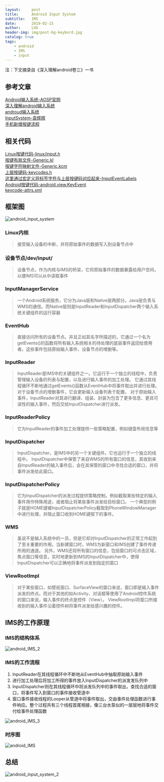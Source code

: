 ```yaml
---
layout:     post
title:      Android Input System
subtitle:   IMS
date:       2019-02-15
author:     LXG
header-img: img/post-bg-keybord.jpg
catalog: true
tags:
    - android
    - IMS
    - input
---
```


注：下文摘录自《深入理解android卷三》一书

## 参考文章

[Android输入系统-AOSP官网](https://source.android.google.cn/devices/input)<br/>
[深入理解android输入系统](https://www.kancloud.cn/alex_wsc/android-deep3/416415)<br/>
[androud输入系统](https://www.kancloud.cn/digest/androidcore/149085)<br/>
[InputSystem-袁辉辉](http://gityuan.com/2016/12/10/input-manager/)<br/>
[手机新增按键流程](https://www.jianshu.com/p/debbc56ab2d3)<br/>

## 相关代码

[Linux按键代码-linux/input.h](http://androidxref.com/kernel_3.18/xref/include/uapi/linux/input.h)<br/>
[按键布局文件-Generic.kl](http://androidxref.com/7.0.0_r1/xref/frameworks/base/data/keyboards/Generic.kl)<br/>
[按键字符映射文件-Generic.kcm](http://androidxref.com/7.0.0_r1/xref/frameworks/base/data/keyboards/Generic.kcm)<br/>
[上层按键码-keycodes.h](http://androidxref.com/7.0.0_r1/xref/frameworks/native/include/android/keycodes.h)<br/>
[这里通过宏定义将标签字符与上层按键码对应起来-InputEventLabels](http://androidxref.com/7.0.0_r1/xref/frameworks/native/include/input/InputEventLabels.h)<br/>
[Android按键代码-android.view.KeyEvent](http://androidxref.com/7.0.0_r1/xref/frameworks/base/core/java/android/view/KeyEvent.java)<br/>
[keycode-attrs.xml](http://androidxref.com/7.0.0_r1/xref/frameworks/base/core/res/res/values/attrs.xml)<br/>

## 框架图

![android_input_system](/images/android/input_manager/android_input_system.png)


### Linux内核

> 接受输入设备的中断，并将原始事件的数据写入到设备节点中

### 设备节点/dev/input/

> 设备节点，作为内核与IMS的桥梁，它将原始事件的数据暴露给用户空间，以便IMS可以从中读取事件

### InputManagerService

> 一个Android系统服务，它分为Java层和Native层两部分。Java层负责与WMS的通信。而Native层则是InputReader和InputDispatcher两个输入系统关键组件的运行容器

### EventHub

> 直接访问所有的设备节点。并且正如其名字所描述的，它通过一个名为getEvents()的函数将所有输入系统相关的待处理的底层事件返回给使用者。这些事件包括原始输入事件、设备节点的增删等。

### InputReader

> InputReader是IMS中的关键组件之一。它运行于一个独立的线程中，负责管理输入设备的列表与配置，以及进行输入事件的加工处理。
> 它通过其线程循环不断地通过getEvents()函数从EventHub中将事件取出并进行处理。对于设备节点的增删事件，它会更新输入设备列表于配置。
> 对于原始输入事件，InputReader对其进行翻译、组装、封装为包含了更多信息、更具可读性的输入事件，然后交给InputDispatcher进行派发。

### InputReaderPolicy

> 它为InputReader的事件加工处理提供一些策略配置，例如键盘布局信息等

### InputDispatcher

> InputDispatcher，是IMS中的另一个关键组件。它也运行于一个独立的线程中。
> InputDispatcher中保管了来自WMS的所有窗口的信息，其收到来自InputReader的输入事件后，会在其保管的窗口中寻找合适的窗口，并将事件派发给此窗口。

### InputDispatcherPolicy

> 它为InputDispatcher的派发过程提供策略控制。例如截取某些特定的输入事件用作特殊用途，或者阻止将某些事件派发给目标窗口。
> 一个典型的例子就是HOME键被InputDispatcherPolicy截取到PhoneWindowManager中进行处理，并阻止窗口收到HOME键按下的事件。

### WMS

> 虽说不是输入系统中的一员，但是它却对InputDispatcher的正常工作起到了至关重要的作用。当新建窗口时，WMS为新窗口和IMS创建了事件传递所用的通道。
> 另外，WMS还将所有窗口的信息，包括窗口的可点击区域，焦点窗口等信息，实时地更新到IMS的InputDispatcher中，使得InputDispatcher可以正确地将事件派发到指定的窗口

### ViewRootImpl

> 对于某些窗口，如壁纸窗口、SurfaceView的窗口来说，窗口即是输入事件派发的终点。而对于其他的如Activity、对话框等使用了Android控件系统的窗口来说，输入事件的终点是控件（View）。
> ViewRootImpl将窗口所接收到的输入事件沿着控件树将事件派发给感兴趣的控件。

## IMS的工作原理

### IMS的结构体系

![android_IMS_2](/images/android/input_manager/android_IMS_2.png)

### IMS的工作流程

1. InputReader在其线程循环中不断地从EventHub中抽取原始输入事件
2. 进行加工处理后将加工所得的事件放入InputDispatcher的派发发队列中
3. InputDispatcher则在其线程循环中将派发队列中的事件取出，查找合适的窗口，将事件写入到窗口的事件接收管道中
4. 窗口事件接收线程的Looper从管道中将事件取出，交由事件处理函数进行事件响应。整个过程共有三个线程首尾相接，像三台水泵似的一层层地将事件交付给事件处理函数

![android_IMS_3](/images/android/input_manager/android_IMS_3.png)

### 时序图

![android_IMS](/images/android/input_manager/android_IMS.png)

## 总结

![android_input_system_2](/images/android/input_manager/android_input_system_2.png)


